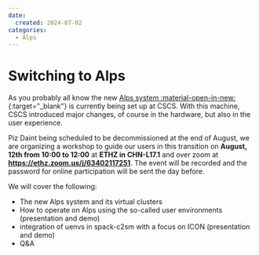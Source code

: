 ```yaml
---
date:
  created: 2024-07-02
categories:
  - Alps
---
```


# Switching to Alps

As you probably all know the new [Alps system :material-open-in-new:](https://www.cscs.ch/computers/alps){:target="_blank"} is currently being set up at CSCS. With this machine, CSCS introduced major changes, of course in the hardware, but also in the user experience.

Piz Daint being scheduled to be decommissioned at the end of August, we are organizing a workshop to guide our users in this transition on **August, 12th from 10:00 to 12:00** at **ETHZ in CHN-L17.1** and over zoom at **https://ethz.zoom.us/j/63402117251**. The event will be recorded and the password for online participation will be sent the day before. 
    
We will cover the following:

- The new Alps system and its virtual clusters
- How to operate on Alps using the so-called user environments (presentation and demo)
- integration of uenvs in spack-c2sm with a focus on ICON (presentation and demo)
- Q&A
